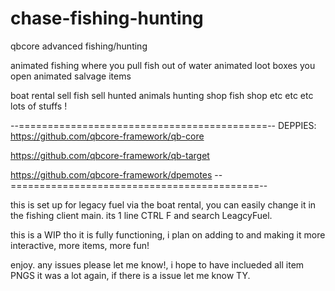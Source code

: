 # chase-fishing-hunting
qbcore advanced fishing/hunting

animated fishing where you pull fish out of water
animated loot boxes you open
animated salvage items

boat rental
sell fish
sell hunted animals
hunting shop
fish shop
etc etc etc 
lots of stuffs !

--===========================================--
DEPPIES:
https://github.com/qbcore-framework/qb-core

https://github.com/qbcore-framework/qb-target

https://github.com/qbcore-framework/dpemotes
--===========================================--

this is set up for legacy fuel via the boat rental, you can easily change it in the fishing client main. its 1 line  CTRL F and search LeagcyFuel.


this is a WIP tho it is fully functioning, i plan on adding to and making it more interactive, more items, more fun!

enjoy. any issues please let me know!, i hope to have inclueded all item PNGS it was a lot again, if there is a issue let me know TY.
